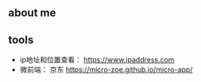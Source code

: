 ## about me

<!-- - 我的微信号： Wx-Forever-Wxy-2-3 -->
<!-- - 我的公众号：暂时没有哦 -->
<!-- - 我的掘金首页：[https://juejin.cn/user/3483706528631166](https://juejin.cn/user/3483706528631166) -->
<!-- - 我的github：[https://github.com/wxylove000108](https://github.com/wxylove000108) -->

## tools

- ip地址和位置查看： https://www.ipaddress.com
- 微前端： 京东 https://micro-zoe.github.io/micro-app/
